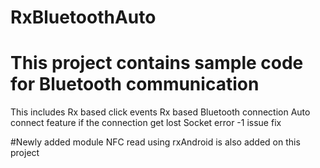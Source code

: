 # RxBluetoothAuto
# This project contains sample code for Bluetooth communication 
This includes 
Rx based click events 
Rx based Bluetooth connection 
Auto connect feature if the connection get lost
Socket error -1 issue fix

#Newly added module
NFC read using rxAndroid is also added on this project

